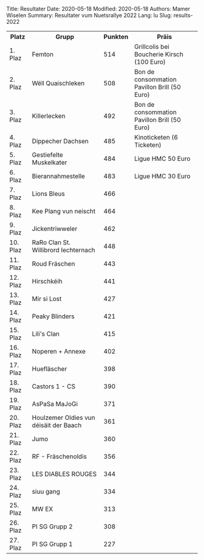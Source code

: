Title: Resultater
Date: 2020-05-18
Modified: 2020-05-18
Authors: Mamer Wiselen
Summary: Resultater vum Nuetsrallye 2022
Lang: lu
Slug: results-2022

<table>
<tr><th>Platz</th><th>Grupp</th><th>Punkten</th><th>Präis</th></tr>
<tr><td>1. Plaz</td><td>Femton</td><td>514</td><td>Grillcolis bei Boucherie Kirsch (100 Euro)</td></tr>
<tr><td>2. Plaz</td><td>Wëll Quaischleken</td><td>508</td><td>Bon de consommation Pavillon Brill (50 Euro)</td></tr>
<tr><td>3. Plaz</td><td>Killerlecken</td><td>492</td><td>Bon de consommation Pavillon Brill (50 Euro)</td></tr>
<tr><td>4. Plaz</td><td>Dippecher Dachsen</td><td>485</td><td>Kinoticketen (6 Ticketen)</td></tr>
<tr><td>5. Plaz</td><td>Gestiefelte Muskelkater</td><td>484</td><td>Ligue HMC 50 Euro</td></tr>
<tr><td>6. Plaz</td><td>Bierannahmestelle</td><td>483</td><td>Ligue HMC 30 Euro</td></tr>
<tr><td>7. Plaz</td><td>Lions Bleus</td><td>466</td><td>&nbsp;</td></tr>
<tr><td>8. Plaz</td><td>Kee Plang vun neischt</td><td>464</td><td>&nbsp;</td></tr>
<tr><td>9. Plaz</td><td>Jickentriwweler</td><td>462</td><td>&nbsp;</td></tr>
<tr><td>10. Plaz</td><td>RaRo Clan St. Willibrord Iechternach</td><td>448</td><td>&nbsp;</td></tr>
<tr><td>11. Plaz</td><td>Roud Fräschen</td><td>443</td><td>&nbsp;</td></tr>
<tr><td>12. Plaz</td><td>Hirschkéih</td><td>441</td><td>&nbsp;</td></tr>
<tr><td>13. Plaz</td><td>Mir si Lost</td><td>427</td><td>&nbsp;</td></tr>
<tr><td>14. Plaz</td><td>Peaky Blinders</td><td>421</td><td>&nbsp;</td></tr>
<tr><td>15. Plaz</td><td>Lili's Clan</td><td>415</td><td>&nbsp;</td></tr>
<tr><td>16. Plaz</td><td>Noperen + Annexe</td><td>402</td><td>&nbsp;</td></tr>
<tr><td>17. Plaz</td><td>Huefläscher</td><td>398</td><td>&nbsp;</td></tr>
<tr><td>18. Plaz</td><td>Castors 1 - CS</td><td>390</td><td>&nbsp;</td></tr>
<tr><td>19. Plaz</td><td>AsPaSa MaJoGi</td><td>371</td><td>&nbsp;</td></tr>
<tr><td>20. Plaz</td><td>Houlzemer Oldies vun déisäit der Baach</td><td>361</td><td>&nbsp;</td></tr>
<tr><td>21. Plaz</td><td>Jumo</td><td>360</td><td>&nbsp;</td></tr>
<tr><td>22. Plaz</td><td>RF - Fräschenoldis</td><td>356</td><td>&nbsp;</td></tr>
<tr><td>23. Plaz</td><td>LES DIABLES ROUGES</td><td>344</td><td>&nbsp;</td></tr>
<tr><td>24. Plaz</td><td>siuu gang</td><td>334</td><td>&nbsp;</td></tr>
<tr><td>25. Plaz</td><td>MW EX</td><td>313</td><td>&nbsp;</td></tr>
<tr><td>26. Plaz</td><td>PI SG Grupp 2</td><td>308</td><td>&nbsp;</td></tr>
<tr><td>27. Plaz</td><td>PI SG Grupp 1</td><td>227</td><td>&nbsp;</td></tr>
</table>
